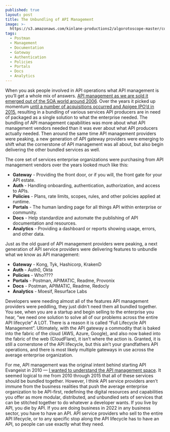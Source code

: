 ```yaml
---
published: true
layout: post
title: The Unbundling of API Management
image: >-
  https://s3.amazonaws.com/kinlane-productions2/algorotoscope-master/containership-containership-copper-circuit.jpg
tags:
  - Postman
  - Management
  - Documentation
  - Gateway
  - Authentication
  - Policies
  - Portals
  - Docs
  - Analytics
---
```

When you ask people involved in API operations what API management is you’ll get a whole mix of answers. [API management as we are sold it emerged out of the SOA world around 2006](https://apievangelist.com/2013/06/10/history-of-apis-mashery/). Over the years it picked up momentum [until a number of acquisitions occurred and Apigee IPO’d in 2015](https://apievangelist.com/2015/03/24/reflecting-on-api-management-and-the-apigee-ipo/), resulting in a bundling of various services API producers are in need of packaged as a single solution to what the enterprise needed. The bundling of API management capabilities was more about what API management vendors needed than it was ever about what API producers actually needed. Then around the same time API management providers were peaking, a new generation of API gateway providers were emerging to shift what the cornerstone of API management was all about, but also begin delivering the other bundled services as well.

The core set of services enterprise organizations were purchasing from API management vendors over the years looked much like this:

- **Gateway** - Providing the front door, or if you will, the front gate for your API estate.
- **Auth** - Handling onboarding, authentication, authorization, and access to APIs.
- **Policies** - Plans, rate limits, scopes, rules, and other policies applied at runtime.
- **Portals** - The human landing page for all things API within enterprise or community.
- **Docs** - Help standardize and automate the publishing of API documentation and resources.
- **Analytics** - Providing a dashboard or reports showing usage, errors, and other data.

Just as the old guard of API management providers were peaking, a next generation of API service providers were delivering features to unbundle what we know as API management:

- **Gateway** - Kong, Tyk, Hashicorp, KrakenD
- **Auth** - Auth0, Okta
- **Policies** - Who????
- **Portals** - Postman, APIMATIC, Readme, Provonix
- **Docs** - Postman, APIMATIC, Readme, Redocly
- **Analytics** - Moesif, Resurface Labs

Developers were needing almost all of the features API management providers were peddling, they just didn't need them all bundled together. You see, when you are a startup and begin selling to the enterprise you hear, “we need one solution to solve all of our problems across the entire API lifecycle” A LOT. There is a reason it is called “Full Lifecycle API Management”. Ultimately, with the API gateway a commodity that is baked into the fabric of the cloud (AWS, Azure, Google), and also now baked into the fabric of the web (CloudFlare), it isn’t where the action is. Granted, it is still a cornerstone of the API lifecycle, but this ain’t your grandfathers API operations, and there is most likely multiple gateways in use across the average enterprise organization.

For me, API management was the original intent behind starting API Evangeist in 2010 — [I wanted to understand the API management space](https://apievangelist.com/blog/page38/). It seemed logical to me from 2010 through 2015 that all of these services should be bundled together. However, I think API service providers aren’t immune from the business realities that push the average enterprise organization to be API-first, redefining the digital resources and capabilities you offer as more modular, distributed, and unbundled sets of services that can be stitched together to do whatever a developer wants. If you live by API, you die by API. If you are doing business in 2022 in any business sector, you have to have an API. API service providers who sell to the entire API lifecycle, or to any specific stop along the API lifecycle has to have an API, so people can use exactly what they need.